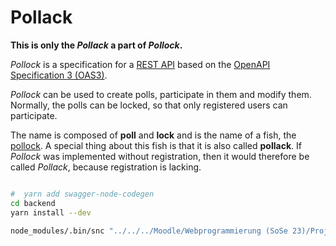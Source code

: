 # Pollack

**This is **only** the _Pollack_ a part of _Pollock_.**

_Pollock_ is a specification for a [REST API](https://www.redhat.com/en/topics/api/what-is-a-rest-api) based on the [OpenAPI Specification 3 (OAS3)](https://spec.openapis.org/oas/v3.0.3).

_Pollock_ can be used to create polls, participate in them and modify them. Normally, the polls can be locked, so that only registered users can participate.

The name is composed of **poll** and **lock** and is the name of a fish, the [pollock](https://en.wikipedia.org/wiki/Pollock). A special thing about this fish is that it is also called **pollack**. If _Pollock_ was implemented without registration, then it would therefore be called _Pollack_, because registration is lacking.



```bash

#  yarn add swagger-node-codegen
cd backend
yarn install --dev

node_modules/.bin/snc "../../../Moodle/Webprogrammierung (SoSe 23)/Projekt/Pollack.yaml" --output generated-frontend
```

